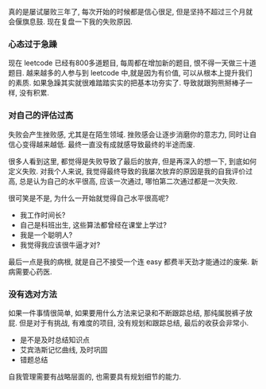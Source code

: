 真的是屡试屡败三年了, 每次开始的时候都是信心很足, 但是坚持不超过三个月就会偃旗息鼓.
现在复盘一下我的失败原因.

### 心态过于急躁
现在 leetcode 已经有800多道题目, 每周都在增加新的题目, 恨不得一天做三十道题目.
越来越多的人参与到 leetcode 中,就是因为有价值, 可以从根本上提升我们的素质. 
如果急躁其实就很难踏踏实实的把基本功夯实了. 导致就跟狗熊掰棒子一样, 没有积累.

### 对自己的评估过高
失败会产生挫败感, 尤其是在陌生领域. 挫败感会让逐步消磨你的意志力, 同时让自信心变得越来越低. 最终一直没有成就感导致最终的半途而废.

很多人看到这里, 都觉得是失败导致了最后的放弃, 但是再深入的想一下, 到底如何定义失败. 对我个人来说, 我觉得最终导致的我屡次放弃的原因是我的自我评价过高, 总是认为自己的水平很高, 应该一次通过, 哪怕第二次通过都是一次失败. 

很可笑是不是, 为什么一开始就觉得自己水平很高呢?
- 我工作时间长?
- 自己是科班出生, 这些算法都曾经在课堂上学过?
- 我是一个聪明人?
- 我觉得我应该很牛逼才对?

最后一点是我的病根, 就是自己不接受一个连 easy 都费半天劲才能通过的废柴. 新病需要心药医.

### 没有选对方法
如果一件事情很简单, 如果要用什么方法来记录和不断跟踪总结, 那纯属脱裤子放屁. 
但是对于有挑战, 有难度的项目, 没有规划和跟踪总结, 最后的收获会非常小. 
- 是不是及时总结知识点
- 艾宾浩斯记忆曲线, 及时巩固
- 错题总结

自我管理需要有战略层面的, 也需要具有规划细节的能力.
